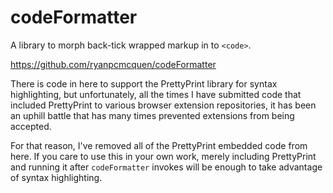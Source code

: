 # codeFormatter

A library to morph back-tick wrapped markup in to `<code>`.

https://github.com/ryanpcmcquen/codeFormatter

There is code in here to support the PrettyPrint library for syntax highlighting, but unfortunately, all the times I have submitted code that included PrettyPrint to various browser extension repositories, it has been an uphill battle that has many times prevented extensions from being accepted.

For that reason, I've removed all of the PrettyPrint embedded code from here. If you care to use this in your own work, merely including PrettyPrint and running it after `codeFormatter` invokes will be enough to take advantage of syntax highlighting.
